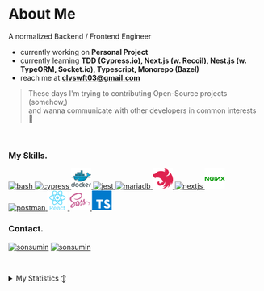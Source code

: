 # About Me

A normalized Backend / Frontend Engineer

- currently working on **Personal Project**
- currently learning **TDD (Cypress.io), Next.js (w. Recoil), Nest.js (w. TypeORM, Socket.io), Typescript, Monorepo (Bazel)**
- reach me at **clvswft03@gmail.com**

> These days I'm trying to contributing Open-Source projects (somehow,)\
> and wanna communicate with other developers in common interests 💬

&nbsp;

<h3 align="left">My Skills.</h3>
<p align="left"> <a href="https://www.gnu.org/software/bash/" target="_blank" rel="noreferrer"> <img src="https://www.vectorlogo.zone/logos/gnu_bash/gnu_bash-icon.svg" alt="bash" width="40" height="40"/> </a> <a href="https://www.cypress.io" target="_blank" rel="noreferrer"> <img src="https://raw.githubusercontent.com/simple-icons/simple-icons/6e46ec1fc23b60c8fd0d2f2ff46db82e16dbd75f/icons/cypress.svg" alt="cypress" width="40" height="40"/> </a> <a href="https://www.docker.com/" target="_blank" rel="noreferrer"> <img src="https://raw.githubusercontent.com/devicons/devicon/master/icons/docker/docker-original-wordmark.svg" alt="docker" width="40" height="40"/> </a> <a href="https://jestjs.io" target="_blank" rel="noreferrer"> <img src="https://www.vectorlogo.zone/logos/jestjsio/jestjsio-icon.svg" alt="jest" width="40" height="40"/> </a> <a href="https://mariadb.org/" target="_blank" rel="noreferrer"> <img src="https://www.vectorlogo.zone/logos/mariadb/mariadb-icon.svg" alt="mariadb" width="40" height="40"/> </a> <a href="https://nestjs.com/" target="_blank" rel="noreferrer"> <img src="https://raw.githubusercontent.com/devicons/devicon/master/icons/nestjs/nestjs-plain.svg" alt="nestjs" width="40" height="40"/> </a> <a href="https://nextjs.org/" target="_blank" rel="noreferrer"> <img src="https://cdn.worldvectorlogo.com/logos/nextjs-2.svg" alt="nextjs" width="40" height="40"/> </a> <a href="https://www.nginx.com" target="_blank" rel="noreferrer"> <img src="https://raw.githubusercontent.com/devicons/devicon/master/icons/nginx/nginx-original.svg" alt="nginx" width="40" height="40"/> </a> <a href="https://postman.com" target="_blank" rel="noreferrer"> <img src="https://www.vectorlogo.zone/logos/getpostman/getpostman-icon.svg" alt="postman" width="40" height="40"/> </a> <a href="https://reactjs.org/" target="_blank" rel="noreferrer"> <img src="https://raw.githubusercontent.com/devicons/devicon/master/icons/react/react-original-wordmark.svg" alt="react" width="40" height="40"/> </a> <a href="https://sass-lang.com" target="_blank" rel="noreferrer"> <img src="https://raw.githubusercontent.com/devicons/devicon/master/icons/sass/sass-original.svg" alt="sass" width="40" height="40"/> </a> <a href="https://www.typescriptlang.org/" target="_blank" rel="noreferrer"> <img src="https://raw.githubusercontent.com/devicons/devicon/master/icons/typescript/typescript-original.svg" alt="typescript" width="40" height="40"/> </a> </p>

<h3 align="left">Contact.</h3>
<p align="left"> <a href="https://linkedin.com/in/sonsumin" target="blank"><img align="center" src="https://raw.githubusercontent.com/rahuldkjain/github-profile-readme-generator/master/src/images/icons/Social/github.svg" alt="sonsumin" height="30" width="40" /></a> <a href="https://linkedin.com/in/sonsumin" target="blank"><img align="center" src="https://raw.githubusercontent.com/rahuldkjain/github-profile-readme-generator/master/src/images/icons/Social/linked-in-alt.svg" alt="sonsumin" height="30" width="40" /></a>
</p>

&nbsp;

<details>
 <summary>My Statistics ↕️</summary>

<!--START_SECTION:waka-->
![Code Time](http://img.shields.io/badge/Code%20Time-763%20hrs%2049%20mins-blue)

![Profile Views](http://img.shields.io/badge/Profile%20Views-1-blue)

**🐱 My GitHub Data** 

> 🏆 988 Contributions in the Year 2022
 > 
> 📦 12.5 MB Used in GitHub's Storage 
 > 
> 💼 Opted to Hire
 > 
> 📜 318 Public Repositories 
 > 
> 🔑 99 Private Repositories  
 > 
**I'm an Early 🐤** 

```text
🌞 Morning    30 commits     █████░░░░░░░░░░░░░░░░░░░░   21.9% 
🌆 Daytime    39 commits     ███████░░░░░░░░░░░░░░░░░░   28.47% 
🌃 Evening    45 commits     ████████░░░░░░░░░░░░░░░░░   32.85% 
🌙 Night      23 commits     ████░░░░░░░░░░░░░░░░░░░░░   16.79%

```
📅 **I'm Most Productive on Thursday** 

```text
Monday       25 commits     ████░░░░░░░░░░░░░░░░░░░░░   18.25% 
Tuesday      15 commits     ██░░░░░░░░░░░░░░░░░░░░░░░   10.95% 
Wednesday    24 commits     ████░░░░░░░░░░░░░░░░░░░░░   17.52% 
Thursday     39 commits     ███████░░░░░░░░░░░░░░░░░░   28.47% 
Friday       15 commits     ██░░░░░░░░░░░░░░░░░░░░░░░   10.95% 
Saturday     6 commits      █░░░░░░░░░░░░░░░░░░░░░░░░   4.38% 
Sunday       13 commits     ██░░░░░░░░░░░░░░░░░░░░░░░   9.49%

```


📊 **This Week I Spent My Time On** 

```text
⌚︎ Time Zone: Asia/Seoul

💬 Programming Languages: 
Other                    34 hrs 13 mins      ███████████████░░░░░░░░░░   62.08% 
Kotlin                   15 hrs 13 mins      ███████░░░░░░░░░░░░░░░░░░   27.62% 
YAML                     1 hr 28 mins        ░░░░░░░░░░░░░░░░░░░░░░░░░   2.67% 
Bash                     49 mins             ░░░░░░░░░░░░░░░░░░░░░░░░░   1.51% 
Java                     39 mins             ░░░░░░░░░░░░░░░░░░░░░░░░░   1.18%

🔥 Editors: 
Browser                  33 hrs 35 mins      ███████████████░░░░░░░░░░   60.94% 
IntelliJ                 16 hrs 48 mins      ███████░░░░░░░░░░░░░░░░░░   30.49% 
PyCharmCore              2 hrs               █░░░░░░░░░░░░░░░░░░░░░░░░   3.64% 
VS Code                  1 hr 30 mins        ░░░░░░░░░░░░░░░░░░░░░░░░░   2.73% 
Neovim                   1 hr 12 mins        ░░░░░░░░░░░░░░░░░░░░░░░░░   2.2%

💻 Operating System: 
Linux                    55 hrs 7 mins       █████████████████████████   100.0%

```

**I Mostly Code in JavaScript** 

```text
JavaScript               20 repos            ██████░░░░░░░░░░░░░░░░░░░   25.32% 
TypeScript               18 repos            █████░░░░░░░░░░░░░░░░░░░░   22.78% 
Shell                    9 repos             ██░░░░░░░░░░░░░░░░░░░░░░░   11.39% 
Python                   8 repos             ██░░░░░░░░░░░░░░░░░░░░░░░   10.13% 
CSS                      7 repos             ██░░░░░░░░░░░░░░░░░░░░░░░   8.86%

```


**Timeline**

![Chart not found](https://raw.githubusercontent.com/todaypp/todaypp/master/charts/bar_graph.png) 


 Last Updated on 10/05/2022 18:45:41 UTC
<!--END_SECTION:waka-->
</details>
